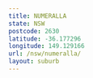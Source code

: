 ```yaml
---
title: NUMERALLA
state: NSW
postcode: 2630
latitude: -36.177296
longitude: 149.129166
url: /nsw/numeralla/
layout: suburb
---
```

